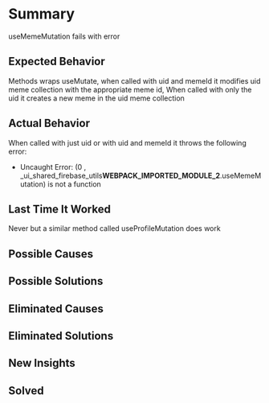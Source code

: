 # Summary

useMemeMutation fails with error

## Expected Behavior

Methods wraps useMutate, when called with uid and memeId it modifies uid meme collection with the appropriate meme id, When called with only the uid it creates a new meme in the uid meme collection

## Actual Behavior

When called with just uid or with uid and memeId it throws the following error:

- Uncaught Error: (0 , \_ui_shared_firebase_utils**WEBPACK_IMPORTED_MODULE_2**.useMemeMutation) is not a function

## Last Time It Worked

Never but a similar method called useProfileMutation does work

## Possible Causes

## Possible Solutions

## Eliminated Causes

## Eliminated Solutions

## New Insights

## Solved
